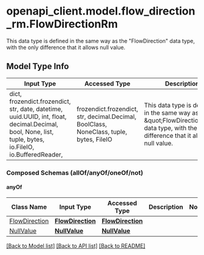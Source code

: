 # openapi_client.model.flow_direction_rm.FlowDirectionRm

This data type is defined in the same way as the \"FlowDirection\" data type, with the only difference that it allows null value.

## Model Type Info
Input Type | Accessed Type | Description | Notes
------------ | ------------- | ------------- | -------------
dict, frozendict.frozendict, str, date, datetime, uuid.UUID, int, float, decimal.Decimal, bool, None, list, tuple, bytes, io.FileIO, io.BufferedReader,  | frozendict.frozendict, str, decimal.Decimal, BoolClass, NoneClass, tuple, bytes, FileIO | This data type is defined in the same way as the \&quot;FlowDirection\&quot; data type, with the only difference that it allows null value. | 

### Composed Schemas (allOf/anyOf/oneOf/not)
#### anyOf
Class Name | Input Type | Accessed Type | Description | Notes
------------- | ------------- | ------------- | ------------- | -------------
[FlowDirection](FlowDirection.md) | [**FlowDirection**](FlowDirection.md) | [**FlowDirection**](FlowDirection.md) |  | 
[NullValue](NullValue.md) | [**NullValue**](NullValue.md) | [**NullValue**](NullValue.md) |  | 

[[Back to Model list]](../../README.md#documentation-for-models) [[Back to API list]](../../README.md#documentation-for-api-endpoints) [[Back to README]](../../README.md)


